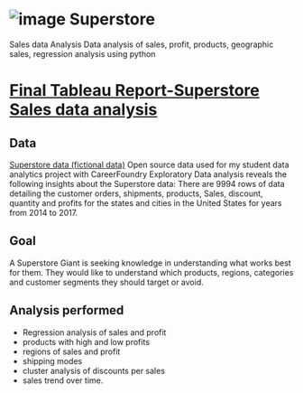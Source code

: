 # ![image](https://github.com/mshogren64/Superstore-sales-data-analysis/assets/133923160/36fd1c0b-0409-4891-b42e-6ad468cf6681) Superstore
Sales data Analysis
Data analysis of sales, profit, products, geographic sales, regression analysis using python
# [Final Tableau Report-Superstore Sales data analysis](https://public.tableau.com/app/profile/margo.shogren/viz/MMS-SuperstoreAnalysis/SuperstoreSalesdata?publish=yes)
## Data
[Superstore data (fictional data)](https://www.kaggle.com/datasets/vivek468/superstore-dataset-final/code?select=Sample+-+Superstore.csv)
Open source data used for my student data analytics project with CareerFoundry
Exploratory Data analysis reveals the following insights about the Superstore data:
There are 9994 rows of data detailing the customer orders, shipments, products, Sales, discount, quantity and profits for the states and cities in the United States for years from  2014 to 2017.
## Goal
A Superstore Giant is seeking  knowledge in understanding what works best for them.
They would like to understand which products, regions, categories and customer segments they should target or avoid.
## Analysis performed
* Regression analysis of sales and profit
* products with high and low profits 
* regions of sales and profit
* shipping modes
* cluster analysis of discounts per sales
* sales trend over time.

